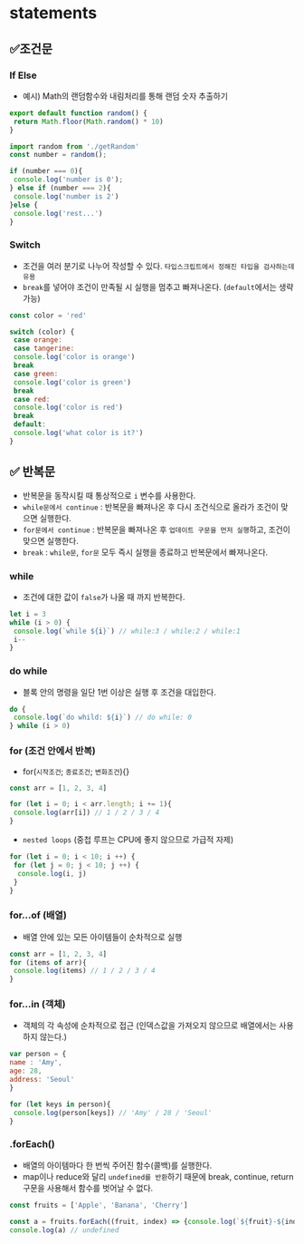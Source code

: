 # statements

## ✅조건문

### If Else

* 예시) Math의 랜덤함수와 내림처리를 통해 랜덤 숫자 추출하기

```js
export default function random() {
 return Math.floor(Math.random() * 10)
}

import random from './getRandom'
const number = random();
```

```js
if (number === 0){
 console.log('number is 0'); 
} else if (number === 2){
 console.log('number is 2')
}else {
 console.log('rest...')
}
```

### Switch

* 조건을 여러 분기로 나누어 작성할 수 있다. `타입스크립트에서 정해진 타입을 검사하는데 유용`
* `break`를 넣어야 조건이 만족될 시 실행을 멈추고 빠져나온다. (`default`에서는 생략 가능)

```js
const color = 'red'
```

```js
switch (color) {
 case orange:
 case tangerine:
 console.log('color is orange')
 break
 case green:
 console.log('color is green')
 break
 case red:
 console.log('color is red')
 break
 default:
 console.log('what color is it?')
}
```

## ✅ 반복문

* 반복문을 동작시킬 때 통상적으로 `i` 변수를 사용한다.
* `while문에서 continue` : 반복문을 빠져나온 후 다시 조건식으로 올라가 조건이 맞으면 실행한다.
* `for문에서 continue` : 반복문을 빠져나온 후 `업데이트 구문을 먼저 실행`하고, 조건이 맞으면 실행한다.
* `break` : `while문`, `for문` 모두 즉시 실행을 종료하고 반복문에서 빠져나온다.

### while

* 조건에 대한 값이 `false`가 나올 때 까지 반복한다.

```js
let i = 3
while (i > 0) {
 console.log(`while ${i}`) // while:3 / while:2 / while:1
 i--
}
```

### do while

* 블록 안의 명령을 일단 1번 이상은 실행 후 조건을 대입한다.

```js
do {
 console.log(`do whild: ${i}`) // do while: 0
} while (i > 0)
```

### for (조건 안에서 반복)

* for(`시작조건`; `종료조건`; `변화조건`){}

```js
const arr = [1, 2, 3, 4]

for (let i = 0; i < arr.length; i += 1){
 console.log(arr[i]) // 1 / 2 / 3 / 4
}
```

* `nested loops` (중첩 루프는 CPU에 좋지 않으므로 가급적 자제)

```js
for (let i = 0; i < 10; i ++) {
 for (let j = 0; j < 10; j ++) {
  console.log(i, j)
 }
}
```

### for...of (배열)

* 배열 안에 있는 모든 아이템들이 순차적으로 실행

```js
const arr = [1, 2, 3, 4]
for (items of arr){
 console.log(items) // 1 / 2 / 3 / 4
}
```

### for...in (객체)

* 객체의 각 속성에 순차적으로 접근 (인덱스값을 가져오지 않으므로 배열에서는 사용하지 않는다.)

```js
var person = {
name : 'Amy',
age: 28,
address: 'Seoul'
}
```

```js
for (let keys in person){
 console.log(person[keys]) // 'Amy' / 28 / 'Seoul'
}
```

### .forEach()

* 배열의 아이템마다 한 번씩 주어진 함수(콜백)를 실행한다.
* map이나 reduce와 달리 `undefined를 반환`하기 때문에 break, continue, return 구문을 사용해서 함수를 벗어날 수 없다.

```js
const fruits = ['Apple', 'Banana', 'Cherry']
```

```js
const a = fruits.forEach((fruit, index) => {console.log(`${fruit}-${index}`)}) // Apple-0 / Banana-1 / Cherry-2
console.log(a) // undefined
```
